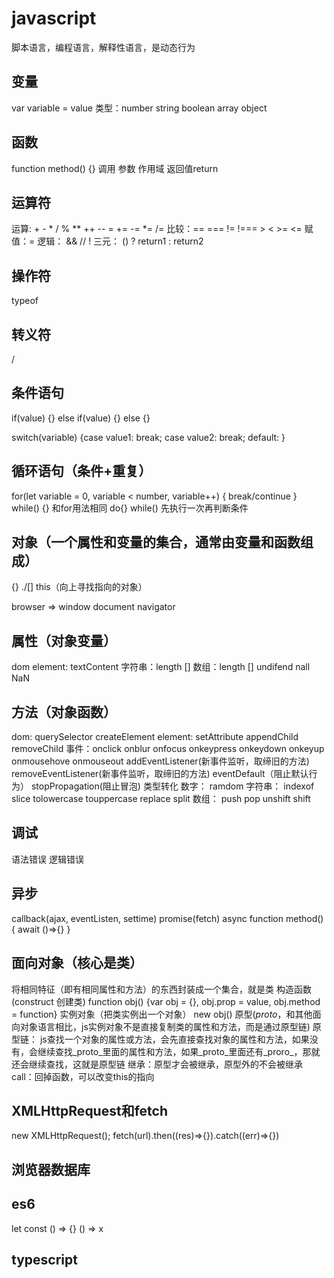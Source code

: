 # javascript

脚本语言，编程语言，解释性语言，是动态行为

## 变量
var variable = value
类型：number string boolean array object

## 函数
function method() {}
调用
参数
作用域
返回值return

## 运算符 
运算: + - * / % ** ++ -- = += -= *= /=
比较：== === != !=== > < >= <=
赋值：= 
逻辑： && // !
三元： () ? return1 : return2

## 操作符 
typeof

## 转义符 
/

## 条件语句
if(value) {} else if(value) {} else {}

switch(variable) {case value1: break; case value2: break; default: }

## 循环语句（条件+重复）
for(let variable = 0, variable < number, variable++) { break/continue }
while() {} 和for用法相同
do{} while() 先执行一次再判断条件

## 对象（一个属性和变量的集合，通常由变量和函数组成）
{}
./[]
this（向上寻找指向的对象）

browser => window document navigator

## 属性（对象变量）
dom
element: textContent
字符串：length []
数组：length []
undifend
nall
NaN


## 方法（对象函数）
dom: querySelector createElement
element: setAttribute appendChild removeChild
事件：onclick onblur onfocus onkeypress onkeydown onkeyup onmousehove onmouseout addEventListener(新事件监听，取缔旧的方法) removeEventListener(新事件监听，取缔旧的方法) eventDefault（阻止默认行为） stopPropagation(阻止冒泡)
类型转化
数字： ramdom
字符串： indexof slice tolowercase touppercase replace split
数组： push pop unshift shift


## 调试 
语法错误
逻辑错误

## 异步
callback(ajax, eventListen, settime)
promise(fetch)
async function method(){ await ()=>{} }

## 面向对象（核心是类）
将相同特征（即有相同属性和方法）的东西封装成一个集合，就是类
构造函数(construct 创建类)
function obj() {var obj = {}, obj.prop = value, obj.method = function}
实例对象（把类实例出一个对象）
new obj()
原型(_proto_，和其他面向对象语言相比，js实例对象不是直接复制类的属性和方法，而是通过原型链)
原型链： js查找一个对象的属性或方法，会先直接查找对象的属性和方法，如果没有，会继续查找_proto_里面的属性和方法，如果_proto_里面还有_proro_，那就还会继续查找，这就是原型链
继承：原型才会被继承，原型外的不会被继承
call：回掉函数，可以改变this的指向

## XMLHttpRequest和fetch

new XMLHttpRequest();
fetch(url).then((res)=>{}).catch((err)=>{})

## 浏览器数据库

## es6

let const
() => {}
() => x

## typescript
